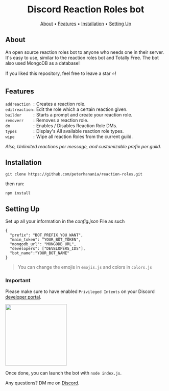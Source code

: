 <h1 align="center">
Discord Reaction Roles bot
  <br>
</h1>


<p align="center">
  <a href="#about">About</a>
  •
  <a href="#features">Features</a>
  •
  <a href="#installation">Installation</a>
  •
  <a href="#setting-up">Setting Up</a>
</p>

## About

An open source reaction roles bot to anyone who needs one in their server. It's easy to use, similar to the reaction roles bot and Totally Free. The bot also used MongoDB as a database!

If you liked this repository, feel free to leave a star ⭐!

## Features

`addreaction :` Creates a reaction role. <br>
`editreaction:` Edit the role which a certain reaction given.<br>
`builder     :` Starts a prompt and create your reaction role.<br>
`removerr    :` Removes a reaction role.<br>
`dm          :` Enables / Disables Reaction Role DMs.<br>
`types       :` Display's All available reaction role types.<br>
`wipe        :` Wipe all reaction Roles from the current guild.<br>

*Also, Unlimited reactions per message, and customizable prefix per guild.*

## Installation

```
git clone https://github.com/peterhanania/reaction-roles.git
```
then run:
```
npm install
```


## Setting Up

Set up all your information in the *config.json* File as such
```
{
  "prefix": "BOT_PREFIX_YOU_WANT",
  "main_token": "YOUR_BOT_TOKEN",
  "mongodb_url": "MONGODB_URL",
  "developers": ["DEVELOPERS_IDS"],
  "bot_name":"YOUR_BOT_NAME"
}
```
 > You can change the emojis in `emojis.js` and colors in `colors.js`
 
 ### Important
 Please make sure to have enabled `Privileged Intents` on your Discord [developer portal](https://discordapp.com/developers/applications/). 

[<img src="https://open.autocode.com/static/images/open.svg?" width="192">](https://open.autocode.com/)

Once done, you can launch the bot with `node index.js`. 

Any questions? DM me on <a href="https://discord.com/users/710465231779790849">Discord</a>.
